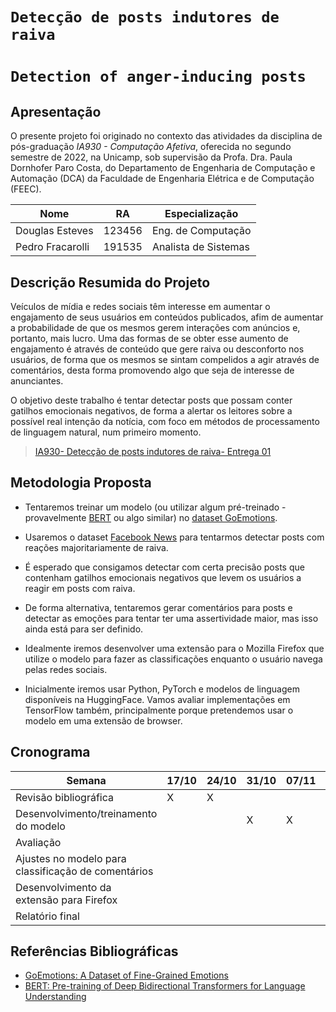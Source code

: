 # `Detecção de posts indutores de raiva`
# `Detection of anger-inducing posts`

## Apresentação

O presente projeto foi originado no contexto das atividades da disciplina de pós-graduação *IA930 - Computação Afetiva*, 
oferecida no segundo semestre de 2022, na Unicamp, sob supervisão da Profa. Dra. Paula Dornhofer Paro Costa, do Departamento de Engenharia de Computação e Automação (DCA) da Faculdade de Engenharia Elétrica e de Computação (FEEC).

|Nome  | RA | Especialização|
|--|--|--|
| Douglas Esteves  | 123456  | Eng. de Computação  | 
| Pedro Fracarolli | 191535  | Analista de Sistemas|


## Descrição Resumida do Projeto

Veículos de mídia e redes sociais têm interesse em aumentar o engajamento de seus usuários em conteúdos publicados, afim de aumentar a probabilidade de que os mesmos gerem interações com anúncios e, portanto, mais lucro. Uma das formas de se obter esse aumento de engajamento é através de conteúdo que gere raiva ou desconforto nos usuários, de forma que os mesmos se sintam compelidos a agir através de comentários, desta forma promovendo algo que seja de interesse de anunciantes.

O objetivo deste trabalho é tentar detectar posts que possam conter gatilhos emocionais negativos, de forma a alertar os leitores sobre a possível real intenção da notícia, com foco em métodos de processamento de linguagem natural, num primeiro momento. 

> [IA930- Detecção de posts indutores de raiva- Entrega 01](https://www.youtube.com/watch?v=sCC43oI0ADY)


## Metodologia Proposta

- Tentaremos treinar um modelo (ou utilizar algum pré-treinado - provavelmente [BERT](https://arxiv.org/abs/1810.04805) ou algo similar) no [dataset GoEmotions](https://ai.googleblog.com/2021/10/goemotions-dataset-for-fine-grained.html).

- Usaremos o dataset [Facebook News](https://github.com/jbencina/facebook-news) para tentarmos detectar posts com reações majoritariamente de raiva. 

- É esperado que consigamos detectar com certa precisão posts que contenham gatilhos emocionais negativos que levem os usuários a reagir em posts com raiva.

- De forma alternativa, tentaremos gerar comentários para posts e detectar as emoções para tentar ter uma assertividade maior, mas isso ainda está para ser definido.

- Idealmente iremos desenvolver uma extensão para o Mozilla Firefox que utilize o modelo para fazer as classificações enquanto o usuário navega pelas redes sociais.

- Inicialmente iremos usar Python, PyTorch e modelos de linguagem disponíveis na HuggingFace. Vamos avaliar implementações em TensorFlow também, principalmente porque pretendemos usar o modelo em uma extensão de browser.

## Cronograma

|Semana|17/10|24/10|31/10|07/11|14/11|21/11|28/11|05/12|
|--|--|--|--|--|--|--|--|--|
|Revisão bibliográfica|X|X|
|Desenvolvimento/treinamento do modelo|||X|X|X
|Avaliação|||||X
|Ajustes no modelo para classificação de comentários|||||X|X|X|
|Desenvolvimento da extensão para Firefox|||||||X|X|
|Relatório final|||||||X|X|


## Referências Bibliográficas
- [GoEmotions: A Dataset of Fine-Grained Emotions](https://arxiv.org/abs/2005.00547)
- [BERT: Pre-training of Deep Bidirectional Transformers for Language Understanding](https://arxiv.org/abs/1810.04805)
